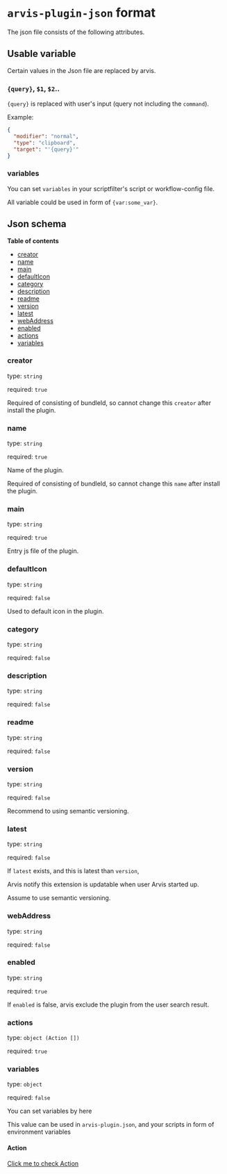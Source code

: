 # `arvis-plugin-json` format

The json file consists of the following attributes.

## Usable variable

Certain values in the Json file are replaced by arvis.

### `{query}`, `$1`, `$2`..

`{query}` is replaced with user's input (query not including the `command`).

Example:
```json
{
  "modifier": "normal",
  "type": "clipboard",
  "target": "'{query}'"
}
```

### variables

You can set `variables` in your scriptfilter's script or workflow-config file.

All variable could be used in form of `{var:some_var}`.

## Json schema

**Table of contents**

- [creator](#creator)
- [name](#name)
- [main](#main)
- [defaultIcon](#defaultIcon)
- [category](#category)
- [description](#description)
- [readme](#readme)
- [version](#version)
- [latest](#latest)
- [webAddress](#webAddress)
- [enabled](#enabled)
- [actions](#actions)
- [variables](#variables)

### creator

type: `string`

required: `true`

Required of consisting of bundleId, so cannot change this `creator` after install the plugin.

### name

type: `string`

required: `true`

Name of the plugin.

Required of consisting of bundleId, so cannot change this `name` after install the plugin.

### main

type: `string`

required: `true`

Entry js file of the plugin.

### defaultIcon

type: `string`

required: `false`

Used to default icon in the plugin.

### category

type: `string`

required: `false`

### description

type: `string`

required: `false`

### readme

type: `string`

required: `false`

### version

type: `string`

required: `false`

Recommend to using semantic versioning.

### latest

type: `string`

required: `false`

If `latest` exists, and this is latest than `version`, 

Arvis notify this extension is updatable when user Arvis started up.

Assume to use semantic versioning.

### webAddress

type: `string`

required: `false`

### enabled

type: `string`

required: `true`

If `enabled` is false, arvis exclude the plugin from the user search result.

### actions

type: `object (Action [])`

required: `true`

### variables

type: `object`

required: `false`

You can set variables by here

This value can be used in `arvis-plugin.json`, and your scripts in form of environment variables

#### Action

[Click me to check Action](./action-description.md)
